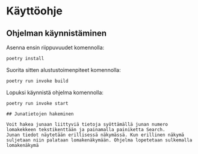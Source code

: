 # Käyttöohje

## Ohjelman käynnistäminen

Asenna ensin riippuvuudet komennolla:

```bash
poetry install
```

Suorita sitten alustustoimenpiteet komennolla:

```bash
poetry run invoke build
```

Lopuksi käynnistä ohjelma komennolla:

```
poetry run invoke start

## Junatietojen hakeminen

Voit hakea junaan liittyviä tietoja syöttämällä junan numero lomakekkeen tekstikenttään ja painamalla painiketta Search. 
Junan tiedot näytetään erillisessä näkymässä. Kun erillinen näkymä suljetaan niin palataan lomakenäkymään. Ohjelma lopetetaan sulkemalla lomakenäkymä
